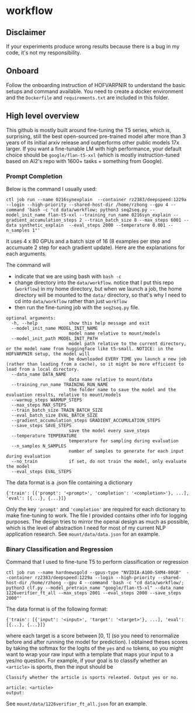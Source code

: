# workflow


## Disclaimer

If your experiments produce wrong results because there is a bug in my code, it's not my responsibility. 

## Onboard 

Follow the onboarding instruction of HOFVARPNIR to understand the basic setups and command available. You need to create a docker environment and the ```Dockerfile``` and ```requirements.txt``` are included in this folder.


## High level overview

This github is mostly built around fine-tuning the T5 series, which is, surprising, still the best open-sourced pre-trained model after more than 3 years of its initial arxiv release and outperforms other public models 17x larger. 
If you want a fine-tunable LM with high performance, your default choice should be ```google/flan-t5-xxl``` (which is mostly instruction-tuned based on AI2's repo with 1600+ tasks + something from Google).


### Prompt Completion

Below is the command I usually used: 

```ctl job run --name 0216synexplain  --container rz2383/deepspeed:1229a --login --high-priority --shared-host-dir /home/rzhong --gpu 4 --command 'bash -c "cd data/workflow; python3 seq2seq.py --model_init_name flan-t5-xxl --training_run_name 0216syn_explain --gradient_accumulation_steps 2 --train_batch_size 8 --max_steps 6001 --data synthetic_explain  --eval_steps 2000 --temperature 0.001 --n_samples 1"'```

It uses 4 x 80 GPUs and a batch size of 16 (8 examples per step and accumuate 2 step for each gradient update). Here are the explanations for each arguments.

The command will 
- indicate that we are using bash with ```bash -c```
- change directory into the ```data/workflow```. notice that I put this repo (```workflow```) in my home directory, but when we launch a job, the home directory will be mounted to the ```data/``` directory, so that's why I need to cd into ```data/workflow``` rather than just ```workflow```
- then run the fine-tuning job with the ```seq2seq.py``` file.

```
optional arguments:
  -h, --help            show this help message and exit
  --model_init_name MODEL_INIT_NAME
                        model name relative to mount/models
  --model_init_path MODEL_INIT_PATH
                        model path relative to the current directory, or the model name from huggingface like t5-small. NOTICE: in the HOFVARPNIR setup, the model will
                        be downloaded EVERY TIME you launch a new job (rather than loading from a cache), so it might be more efficient to load from a local directory.
  --data_name DATA_NAME
                        data name relative to mount/data
  --training_run_name TRAINING_RUN_NAME
                        the folder name to save the model and the evaluation results, relative to mount/models
  --warmup_steps WARMUP_STEPS
  --max_steps MAX_STEPS
  --train_batch_size TRAIN_BATCH_SIZE
  --eval_batch_size EVAL_BATCH_SIZE
  --gradient_accumulation_steps GRADIENT_ACCUMULATION_STEPS
  --save_steps SAVE_STEPS
                        save the model every save_steps
  --temperature TEMPERATURE
                        temperature for sampling during evaluation
  --n_samples N_SAMPLES
                        number of samples to generate for each input during evaluation
  --no_train            if set, do not train the model, only evaluate the model
  --eval_steps EVAL_STEPS
```

The data format is a .json file containing a dictionary 
```
{'train': [{'prompt': '<prompt>', 'completion': '<completion>'}, ...], 'eval': [{...}, {...}]}
```
Only the key ```'prompt'``` and ```'completion'``` are required for each dictionary to make fine-tuning to work. The file I provided contains other info for logging purposes. The design tries to mirror the openai design as much as possible, which is the level of abstraction I need for most of my current NLP application research. See ```mount/data/data.json``` for an example.

### Binary Classification and Regression

Command that I used to fine-tune T5 to perform classification or regression

```ctl job run --name hardnewsgold --gpus-type "NVIDIA-A100-SXM4-80GB"  --container rz2383/deepspeed:1229a --login --high-priority --shared-host-dir /home/rzhong --gpu 4 --command 'bash -c "cd data/workflow/; python3 clf.py --model_pretrain_name "google/flan-t5-xl" --data_name 1226verifier_ft_all --max_steps 2001 --eval_steps 2000 --save_steps 2000"'```

The data format is of the following format:
```
{'train': [{'input': '<input>', 'target': '<target>'}, ...], 'eval': [{...}, {...}]}
```

where each target is a score between [0, 1] (so you need to renormalize before and after running the model for prediction). I obtained theses scores by taking the softmax for the logits of the ```yes``` and ```no``` tokens, so you might want to wrap your raw input with a template that maps your input to a yes/no question. 
For example, if your goal is to classify whether an ```<article>``` is sports, then the input should be

```
Classify whether the article is sports releated. Output yes or no.

article: <article>
output:
```

See ```mount/data/1226verifier_ft_all.json``` for an example.